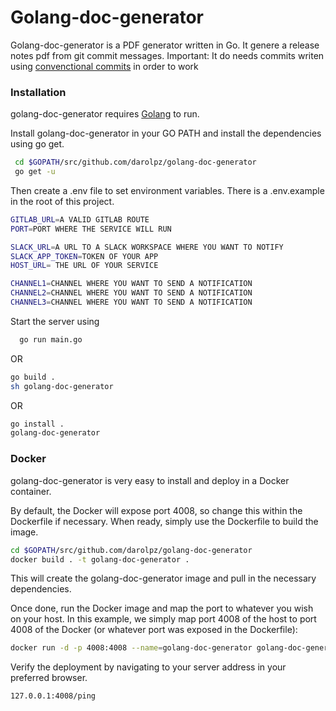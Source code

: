 # Golang-doc-generator

  Golang-doc-generator is a PDF generator written in Go. It genere a release notes pdf from git commit messages.
  Important: It do needs commits writen using [convenctional commits](https://www.conventionalcommits.org/en/v1.0.0/) in order to work



### Installation

golang-doc-generator requires [Golang](https://golang.org/) to run.

Install golang-doc-generator in your GO PATH and install the dependencies using go get.

```sh
 cd $GOPATH/src/github.com/darolpz/golang-doc-generator
 go get -u
```

Then create a .env file to set environment variables. There is a .env.example in the root of this project.

```sh
GITLAB_URL=A VALID GITLAB ROUTE
PORT=PORT WHERE THE SERVICE WILL RUN

SLACK_URL=A URL TO A SLACK WORKSPACE WHERE YOU WANT TO NOTIFY
SLACK_APP_TOKEN=TOKEN OF YOUR APP
HOST_URL= THE URL OF YOUR SERVICE

CHANNEL1=CHANNEL WHERE YOU WANT TO SEND A NOTIFICATION
CHANNEL2=CHANNEL WHERE YOU WANT TO SEND A NOTIFICATION
CHANNEL3=CHANNEL WHERE YOU WANT TO SEND A NOTIFICATION
```

Start the server using

```sh
  go run main.go
```

OR 

```sh
go build . 
sh golang-doc-generator
```

OR 

```sh
go install .
golang-doc-generator
```



### Docker
golang-doc-generator is very easy to install and deploy in a Docker container.

By default, the Docker will expose port 4008, so change this within the Dockerfile if necessary. When ready, simply use the Dockerfile to build the image.

```sh
cd $GOPATH/src/github.com/darolpz/golang-doc-generator
docker build . -t golang-doc-generator .
```
This will create the golang-doc-generator image and pull in the necessary dependencies.

Once done, run the Docker image and map the port to whatever you wish on your host. In this example, we simply map port 4008 of the host to port 4008 of the Docker (or whatever port was exposed in the Dockerfile):

```sh
docker run -d -p 4008:4008 --name=golang-doc-generator golang-doc-generator
```

Verify the deployment by navigating to your server address in your preferred browser.

```sh
127.0.0.1:4008/ping
```
